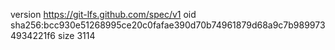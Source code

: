 version https://git-lfs.github.com/spec/v1
oid sha256:bcc930e51268995ce20c0fafae390d70b74961879d68a9c7b9899734934221f6
size 3114
